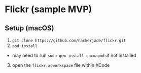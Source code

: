 # Flickr (sample MVP)

## Setup (macOS)
1. `git clone https://github.com/hackerjade/flickr.git`
2. `pod install`
  * may need to run `sudo gem install cocoapods`if not installed
3. open the `flickr.xcworkspace` file within XCode
